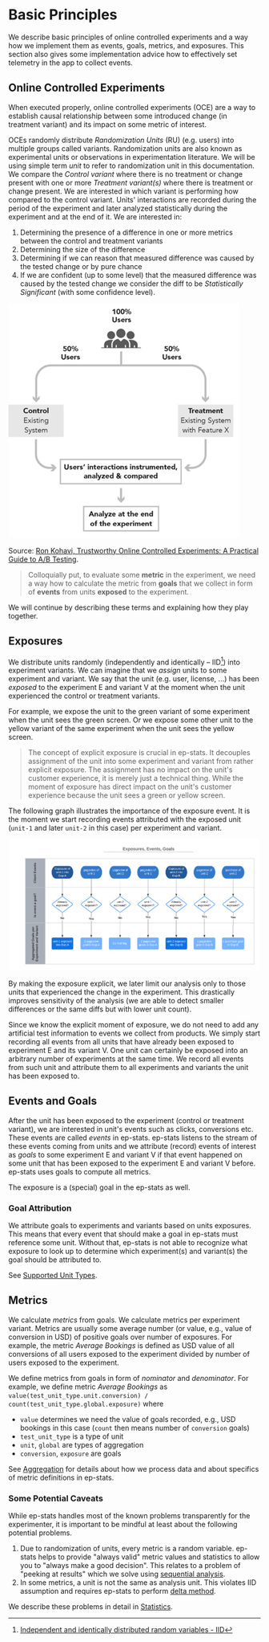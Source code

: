 # Basic Principles

We describe basic principles of online controlled experiments and a way how we implement them as events, goals, metrics, and exposures. This section also gives some implementation advice how to effectively
set telemetry in the app to collect events.

## Online Controlled Experiments

When executed properly, online controlled experiments (OCE) are a way to establish
causal relationship between some introduced change (in treatment variant) and its
impact on some metric of interest.

OCEs randomly distribute *Randomization Units* (RU) (e.g. users) into multiple groups called variants. Randomization units are also known as experimental units or observations in experimentation literature. We will be using simple term *unit* to refer to randomization unit in this documentation.
We compare the *Control variant* where there is no treatment or change present with one or more *Treatment variant(s)* where there is treatment or change present. We are interested in which variant is performing how compared to the control variant. Units' interactions are recorded during the period of the experiment and later analyzed statistically during the experiment and at the end of it. We are
interested in:

1. Determining the presence of a difference in one or more metrics between the control and treatment variants
2. Determining the size of the difference
3. Determining if we can reason that measured difference was caused by the tested change or by
pure chance
4. If we are confident (up to some level) that the measured difference was caused by
the tested change we consider the diff to be *Statistically Significant* (with some confidence level).

![](images/oce.png)

Source: [Ron Kohavi, Trustworthy Online Controlled Experiments: A Practical Guide to A/B Testing](https://www.amazon.com/Trustworthy-Online-Controlled-Experiments-Practical/dp/1108724264).

> Colloquially put, to evaluate some **metric** in the experiment, we need a way how to calculate the metric
from **goals** that we collect in form of **events** from units **exposed** to the experiment.

We will continue by describing these terms and explaining how they play together.

## Exposures

We distribute units randomly (independently and identically – IID[^1]) into experiment variants. We can imagine that we *assign* units to some experiment and variant. We say that the unit (e.g. user, license, ...) has been *exposed* to the experiment E and variant V at the moment when the unit experienced the control or treatment variants.

For example, we expose the unit to the green variant of some experiment when the unit sees the green screen. Or we expose some other unit to the yellow variant of the same experiment when the unit sees the yellow screen.

> The concept of explicit exposure is crucial in ep-stats. It decouples assignment of the unit into some experiment and variant from rather explicit exposure. The assignment has no impact on the unit's customer experience, it is merely just a technical thing. While the moment of exposure has direct impact on the unit's customer experience because the unit sees a green or yellow screen.

The following graph illustrates the importance of the exposure event. It is the moment we start recording events attributed with the exposed unit (`unit-1` and later `unit-2` in this case) per experiment and variant.

![](images/exposures.png)


By making the exposure explicit, we later limit our analysis only to those units that experienced the change in the experiment. This drastically improves sensitivity of the analysis (we are able to detect smaller differences or the same diffs but with lower unit count).

Since we know the explicit moment of exposure, we do not need to add any artificial test information to events we collect from products. We simply start recording all events from all units that have already been exposed to experiment E and its variant V. One unit can certainly be exposed into an arbitrary number of experiments at the same time. We record all events from such unit and attribute them to all experiments and variants the unit has been exposed to.

## Events and Goals

After the unit has been exposed to the experiment (control or treatment variant), we are interested in unit's events such as clicks, conversions etc. These events are called *events* in ep-stats. ep-stats listens to the stream of these events coming from units and we attribute (record) events of interest as *goals* to some experiment E and variant V if that event happened on some unit that has been exposed to the experiment E and variant V before. ep-stats uses goals to compute all metrics.

The exposure is a (special) goal in the ep-stats as well.

### Goal Attribution

We attribute goals to experiments and variants based on units exposures. This means that every event that should make a goal in ep-stats must reference some unit. Without that, ep-stats is not able to recognize what exposure to look up to determine which experiment(s) and variant(s) the goal should be attributed to.

See [Supported Unit Types](user_guide/aggregation.md#supported_unit_types).

## Metrics

We calculate *metrics* from goals. We calculate metrics per experiment variant. Metrics are usually some average number (or value, e.g., value of conversion in USD) of positive goals over number of exposures. For example, the metric *Average Bookings* is defined as USD value of all conversions of all users exposed to the experiment divided by number of users exposed to the experiment.

We define metrics from goals in form of *nominator* and *denominator*. For example, we define metric *Average Bookings* as `value(test_unit_type.unit.conversion) / count(test_unit_type.global.exposure)` where

* `value` determines we need the value of goals recorded, e.g., USD bookings in this case (`count` then means number of `conversion` goals)
* `test_unit_type` is a type of unit
* `unit`, `global` are types of aggregation
* `conversion`, `exposure` are goals

See [Aggregation](user_guide/aggregation.md) for details about how we process data and about specifics of metric definitions in ep-stats.

### Some Potential Caveats

While ep-stats handles most of the known problems transparently for the experimenter, it is important to be mindful at least about the following potential problems.

1. Due to randomization of units, every metric is a random variable. ep-stats helps to provide "always valid" metric values and statistics to allow you to "always make a good decision". This relates to a problem of "peeking at results" which we solve using [sequential analysis](stats/sequential.md).
1. In some metrics, a unit is not the same as analysis unit. This violates IID assumption and requires ep-stats to perform [delta method](stats/ctr.md#asymptotic-distribution-of-ctr).

We describe these problems in detail in [Statistics](stats/basics.md).

[^1]: [Independent and identically distributed random variables - IID](https://en.wikipedia.org/wiki/Independent_and_identically_distributed_random_variables)
